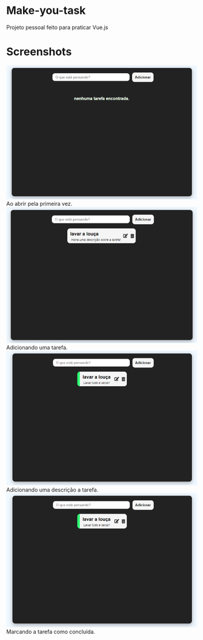 # Make-you-task
  Projeto pessoal feito para praticar Vue.js
  
# Screenshots
![ss1](./screenshots/ss1.png)<br>
Ao abrir pela primeira vez.
![ss2](./screenshots/ss2.png)<br>
Adicionando uma tarefa.
![ss3](./screenshots/ss4.png)<br>
Adicionando uma descrição a tarefa.
![ss4](./screenshots/ss4.png)<br>
Marcando a tarefa como concluída.
